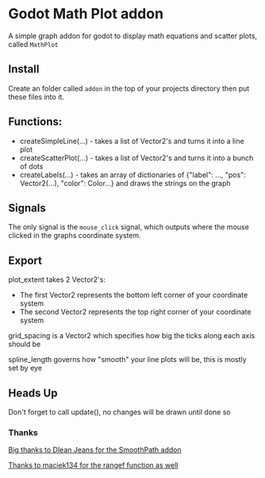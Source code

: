 # Godot Math Plot addon
A simple graph addon for godot to display math equations and scatter plots, called `MathPlot`

## Install
Create an folder called `addon` in the top of your projects directory then put these files into it.

## Functions:
- createSimpleLine(...) - takes a list of Vector2's and turns it into a line plot
- createScatterPlot(...) - takes a list of Vector2's and turns it into a bunch of dots
- createLabels(...) - takes an array of dictionaries of {"label": ..., "pos": Vector2(...), "color": Color...} and draws the strings on the graph

## Signals
The only signal is the `mouse_click` signal, which outputs where the mouse clicked in the graphs coordinate system.

## Export
plot_extent takes 2 Vector2's:
 - The first Vector2 represents the bottom left corner of your coordinate system
 - The second Vector2 represents the top right corner of your coordinate system

grid_spacing is a Vector2 which specifies how big the ticks along each axis should be

spline_length governs how "smooth" your line plots will be, this is mostly set by eye

## Heads Up
Don't forget to call update(), no changes will be drawn until done so

### Thanks
[Big thanks to  Dlean Jeans for the SmoothPath addon](https://godotengine.org/qa/32506/how-to-draw-a-curve-in-2d)

[Thanks to maciek134 for the rangef function as well](https://github.com/godotengine/godot/issues/4164#issuecomment-488754325)
